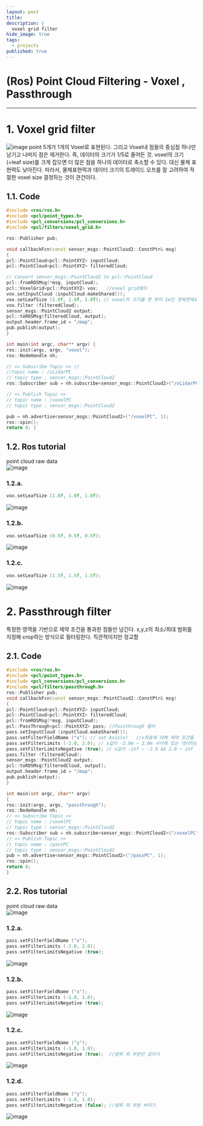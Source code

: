 ```yaml
---
layout: post
title: 
description: |
  voxel grid filter
hide_image: true
tags:
  - projects
published: true
---
```


# (Ros) Point Cloud Filtering - Voxel , Passthrough
* * *

# 1. Voxel grid filter
![image](https://user-images.githubusercontent.com/69246778/170190024-9935ab51-95a7-4286-96ed-8d5f977fabe2.png)
point 5개가 1개의 Voxel로 표현된다. 그리고 Voxel내 점들의 중심점 하나만 남기고 나머지 점은 제거한다. 즉, 데이터의 크기가 1/5로 줄어든 것. 
voxel의 크기(=leaf size)를 크게 잡으면 더 많은 점을 하나의 데이터로 축소할 수 있다. 대신 물체 표현력도 낮아진다. 
따라서, 물체표현력과 데이터 크기의 트레이드 오프를 잘 고려하여 적절한 voxel size 결정하는 것이 관건이다.

## 1.1. Code
```c++
#include <ros/ros.h>
#include <pcl/point_types.h>
#include <pcl_conversions/pcl_conversions.h>
#include <pcl/filters/voxel_grid.h>

ros::Publisher pub;

void callbackFcn(const sensor_msgs::PointCloud2::ConstPtr& msg)
{
pcl::PointCloud<pcl::PointXYZ> inputCloud;
pcl::PointCloud<pcl::PointXYZ> filteredCloud;

// Convert sensor_msgs::PointCloud2 to pcl::PointCloud
pcl::fromROSMsg(*msg, inputCloud);
pcl::VoxelGrid<pcl::PointXYZ> vox;   //voxel grid필터
vox.setInputCloud (inputCloud.makeShared());
vox.setLeafSize (1.0f, 1.0f, 1.0f); // voxel의 크기를 한 변이 1m인 정육면체로 설정
vox.filter (filteredCloud);
sensor_msgs::PointCloud2 output;
pcl::toROSMsg(filteredCloud, output);
output.header.frame_id = "/map";
pub.publish(output);
}

int main(int argc, char** argv) {
ros::init(argc, argv, "voxel");
ros::NodeHandle nh;

// << Subscribe Topic >> //
//topic name : /vLidarPC
// topic type : sensor_msgs::PointCloud2
ros::Subscriber sub = nh.subscribe<sensor_msgs::PointCloud2>("/vLidarPC", 1, callbackFcn);

// << Publish Topic >>
// topic name : /voxelPC
// topic type : sensor_msgs::PointCloud2

pub = nh.advertise<sensor_msgs::PointCloud2>("/voxelPC", 1);
ros::spin();
return 0; }
```

## 1.2. Ros tutorial
point cloud raw data   
![image](https://user-images.githubusercontent.com/69246778/170190751-bfaac365-feb9-44e5-bf0c-977c491fb9a5.png)

### 1.2.a. 
```c++
vox.setLeafSize (1.0f, 1.0f, 1.0f); 
```
![image](https://user-images.githubusercontent.com/69246778/170192272-917822f5-bba6-4e27-93fb-db5afedb6d62.png)

### 1.2.b. 
```c++
vox.setLeafSize (0.5f, 0.5f, 0.5f); 
```
![image](https://user-images.githubusercontent.com/69246778/170191967-898ba2b6-3fd9-48a0-80a6-a6cfea01095a.png)

### 1.2.c. 
```c++
vox.setLeafSize (1.5f, 1.5f, 1.5f); 
```
![image](https://user-images.githubusercontent.com/69246778/170192142-d231a218-df13-481e-975f-d39a7dd8f0bb.png)



# 2. Passthrough filter
특정한 영역을 기반으로 제약 조건을 통과한 점들만 남긴다. x,y,z의 최소/최대 범위를 지정해 crop하는 방식으로 필터링한다. 직관적이지만 
정교함

## 2.1. Code
```c++
#include <ros/ros.h>
#include <pcl/point_types.h>
#include <pcl_conversions/pcl_conversions.h>
#include <pcl/filters/passthrough.h>
ros::Publisher pub;
void callbackFcn(const sensor_msgs::PointCloud2::ConstPtr& msg)
{
pcl::PointCloud<pcl::PointXYZ> inputCloud;
pcl::PointCloud<pcl::PointXYZ> filteredCloud;
pcl::fromROSMsg(*msg, inputCloud);
pcl::PassThrough<pcl::PointXYZ> pass; //Passthrough 필터
pass.setInputCloud (inputCloud.makeShared());
pass.setFilterFieldName ("x"); // set Axis(x)   //x좌표에 대해 제약 조건을 준다.
pass.setFilterLimits (-2.0, 2.0); // x값이 -2.0m ~ 2.0m 사이에 있는 데이터는 crop한다.
pass.setFilterLimitsNegative (true); // x값이 -inf ~ -2.0 && 2.0 ~ inf 인 데이터(crop안 한 부분)는 살려둔다. 
pass.filter (filteredCloud);
sensor_msgs::PointCloud2 output;
pcl::toROSMsg(filteredCloud, output);
output.header.frame_id = "/map";
pub.publish(output);
}

int main(int argc, char** argv)
{
ros::init(argc, argv, "passthrough");
ros::NodeHandle nh;
// << Subscribe Topic >>
// topic name : /voxelPC
// topic type : sensor_msgs::PointCloud2
ros::Subscriber sub = nh.subscribe<sensor_msgs::PointCloud2>("/voxelPC", 1, callbackFcn);
// << Publish Topic >>
// topic name : /passPC
// topic type : sensor_msgs::PointCloud2
pub = nh.advertise<sensor_msgs::PointCloud2>("/passPC", 1);
ros::spin();
return 0;
}
```

## 2.2. Ros tutorial
point cloud raw data   
![image](https://user-images.githubusercontent.com/69246778/170190751-bfaac365-feb9-44e5-bf0c-977c491fb9a5.png)

### 1.2.a. 
```c++
pass.setFilterFieldName ("x");  
pass.setFilterLimits (-2.0, 2.0);
pass.setFilterLimitsNegative (true);
```
![image](https://user-images.githubusercontent.com/69246778/170193868-6820869e-bd1f-4bc8-b9b6-3f560af5ffe6.png)

### 1.2.b. 
```c++
pass.setFilterFieldName ("x");  
pass.setFilterLimits (-1.0, 1.0);
pass.setFilterLimitsNegative (true);
```
![image](https://user-images.githubusercontent.com/69246778/170193977-79415ed7-3452-4f17-ba8a-cae33af7f2bf.png)


### 1.2.c. 
```c++
pass.setFilterFieldName ("y");  
pass.setFilterLimits (-1.0, 1.0); 
pass.setFilterLimitsNegative (true);  //범위 외 부분만 살리기
```
![image](https://user-images.githubusercontent.com/69246778/170194398-402081b5-35c3-49b2-8e6f-2791ff9e9216.png)

### 1.2.d.
```c++
pass.setFilterFieldName ("y");  
pass.setFilterLimits (-1.0, 1.0); 
pass.setFilterLimitsNegative (false); //범위 외 부분 버리기
```
![image](https://user-images.githubusercontent.com/69246778/170194747-d24d6817-bd81-47ce-8aca-78bb97e01753.png)



